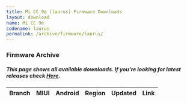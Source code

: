 ```yaml
---
title: Mi CC 9e (laurus) Firmware Downloads
layout: download
name: Mi CC 9e
codename: laurus
permalink: /archive/firmware/laurus/
---
```


### Firmware Archive
##### This page shows all available downloads. If you're looking for latest releases check [Here](/firmware/laurus/).

<div class="table-responsive-md" id="table-wrapper">
<table id="firmware" class="compact table table-striped table-hover table-sm">
    <thead class="thead-dark">
        <tr>
            <th>Branch</th>
            <th>MIUI</th>
            <th>Android</th>
            <th>Region</th>
            <th>Updated</th>
            <th>Link</th>
        </tr>
    </thead>
    <script>loadFirmwareDownloads('laurus', 'full')</script>
</table>
</div>
